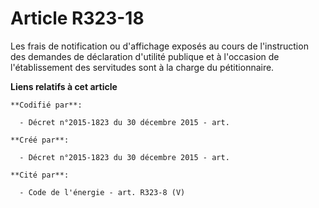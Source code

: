 # Article R323-18

Les frais de notification ou d'affichage exposés au cours de l'instruction des demandes de déclaration d'utilité publique et
à l'occasion de l'établissement des servitudes sont à la charge du pétitionnaire.

**Liens relatifs à cet article**

	**Codifié par**:

	  - Décret n°2015-1823 du 30 décembre 2015 - art.

	**Créé par**:

	  - Décret n°2015-1823 du 30 décembre 2015 - art.

	**Cité par**:

	  - Code de l'énergie - art. R323-8 (V)
